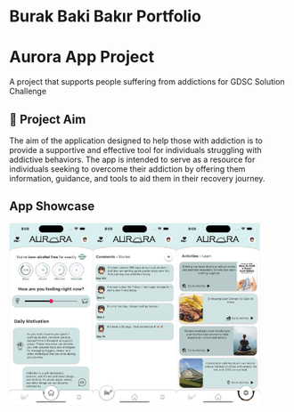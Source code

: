 # Burak Baki Bakır Portfolio
# Aurora App Project
A project that supports people suffering from addictions for GDSC Solution Challenge

## 🚀 Project Aim

The aim of the application designed to help those with addiction is to provide a supportive and effective tool for individuals struggling with addictive behaviors. The app is intended to serve as a resource for individuals seeking to overcome their addiction by offering them information, guidance, and tools to aid them in their recovery journey. 

## App Showcase
<div style="display: flex;">
<img src="https://github.com/Aspendas/aurora/blob/master/images/app/1.jpeg?raw=true" alt="app showcase 1" width="150" >
<img src="https://github.com/Aspendas/aurora/blob/master/images/app/2.jpeg?raw=true" alt="app showcase 2" width="150" >
<img src="https://github.com/Aspendas/aurora/blob/master/images/app/4.jpeg?raw=true" alt="app showcase 4" width="150" >
</div>

